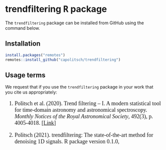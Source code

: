 # trendfiltering <tt>R</tt> package

The `trendfiltering` package can be installed from GitHub using the command 
below.

## Installation
``` r
install.packages("remotes")
remotes::install_github("capolitsch/trendfiltering")
```

## Usage terms

We request that if you use the `trendfiltering` package in your work that you
cite us appropriately:

<font size = "4" style="font-family: Garamond, serif;">
<ol>
<li><p style="font-family: Garamond, serif;">Politsch et al. (2020).
Trend filtering – I. A modern statistical tool for time-domain astronomy and
astronomical spectroscopy. <em>Monthly Notices of the Royal Astronomical
Society</em>, 492(3), p. 4005-4018.
[<a href='https://academic.oup.com/mnras/article/492/3/4005/5704413'>Link</a>]
<br /></p></li>
<li><p style="font-family: Garamond, serif;">Politsch (2021).
trendfiltering: The state-of-the-art method for denoising 1D signals. R package
version 0.1.0, <URL: https://capolitsch.github.io/trendfiltering/></p></li>
</ol>
</font>

